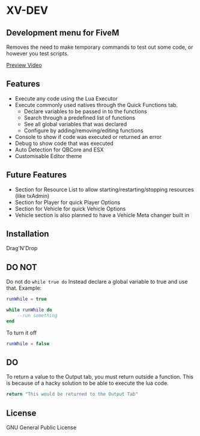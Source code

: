 # XV-DEV
## Development menu for FiveM

Removes the need to make temporary commands to test out some code, or however you test scripts.

[Preview Video](https://streamable.com/fdsqis)

## Features

- Execute any code using the Lua Executor 
- Execute commonly used natives through the Quick Functions tab.
     - Declare variables to be passed in to the functions
     - Search through a predefined list of functions
     - See all global variables that was declared
     - Configure by adding/removing/editing functions
- Console to show if code was executed or returned an error
- Debug to show code that was executed
- Auto Detection for QBCore and ESX
- Customisable Editor theme

## Future Features
- Section for Resource List to allow starting/restarting/stopping resources (like txAdmin)
- Section for Player for quick Player Options
- Section for Vehicle for quick Vehicle Options
- Vehicle section is also planned to have a Vehicle Meta changer built in

## Installation
Drag'N'Drop

## DO NOT

Do not do `while true do`
Instead declare a global variable to true and use that.
Example:
```lua
runWhile = true

while runWhile do
    --run something
end
```
To turn it off
```lua
runWhile = false
```

## DO

To return a value to the Output tab, you must return outside a function. This is because of a hacky solution to be able to execute the lua code.

```lua
return "This would be returned to the Output Tab"
```

## License

GNU General Public License

